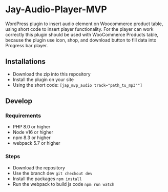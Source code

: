 # Jay-Audio-Player-MVP

WordPress plugin to insert audio element on Woocommerce product table, using short code to insert player functionality.
For the player can work correctly this plugin should be used with WooCommerce Products table, because the plugin use icon, shop, and download button to fill data into Progress bar player.
## Installations ##  
- Download the zip into this repository
- Install the plugin on your site
- Using the short code: `[jap_mvp_audio track="path_tu_mp3""]`

## Develop

### Requirements
- PHP 8.0 or higher
- Node v16 or higher
- npm 8.3 or higher
- webpack 5.7 or higher

### Steps 
- Download the repository
- Use the branch dev `git checkout dev`
- Install the packages `npm install`
- Run the webpack to build js code `npm run watch`
